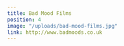 ```yaml
---
title: Bad Mood Films
position: 4
image: "/uploads/bad-mood-films.jpg"
link: http://www.badmoods.co.uk
---
```


